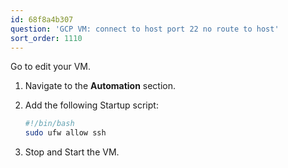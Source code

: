 ```yaml
---
id: 68f8a4b307
question: 'GCP VM: connect to host port 22 no route to host'
sort_order: 1110
---
```


Go to edit your VM.

1. Navigate to the **Automation** section.
2. Add the following Startup script:
   
   ```bash
   #!/bin/bash
   sudo ufw allow ssh
   ```
3. Stop and Start the VM.